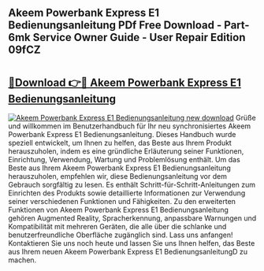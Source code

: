 ## Akeem Powerbank Express E1 Bedienungsanleitung PDf Free Download - Part-6mk Service Owner Guide - User Repair Edition 09fCZ

# <h2><a href="http://df1w2w.blite.top/?on=Akeem+Powerbank+Express+E1+Bedienungsanleitung">🔗Download 👉🔴 Akeem Powerbank Express E1 Bedienungsanleitung</a></h2>

[![Akeem Powerbank Express E1 Bedienungsanleitung new download](https://i.imgur.com/lujVjoI.png)](http://df1w2w.blite.top/?on=Akeem+Powerbank+Express+E1+Bedienungsanleitung)
Grüße und willkommen im Benutzerhandbuch für Ihr neu synchronisiertes Akeem Powerbank Express E1 Bedienungsanleitung. Dieses Handbuch wurde speziell entwickelt, um Ihnen zu helfen, das Beste aus Ihrem Produkt herauszuholen, indem es eine gründliche Erläuterung seiner Funktionen, Einrichtung, Verwendung, Wartung und Problemlösung enthält. Um das Beste aus Ihrem Akeem Powerbank Express E1 Bedienungsanleitung herauszuholen, empfehlen wir, diese Bedienungsanleitung vor dem Gebrauch sorgfältig zu lesen. Es enthält Schritt-für-Schritt-Anleitungen zum Einrichten des Produkts sowie detaillierte Informationen zur Verwendung seiner verschiedenen Funktionen und Fähigkeiten. Zu den erweiterten Funktionen von Akeem Powerbank Express E1 Bedienungsanleitung gehören Augmented Reality, Spracherkennung, anpassbare Warnungen und Kompatibilität mit mehreren Geräten, die alle über die schlanke und benutzerfreundliche Oberfläche zugänglich sind. Lass uns anfangen! Kontaktieren Sie uns noch heute und lassen Sie uns Ihnen helfen, das Beste aus Ihrem neuen Akeem Powerbank Express E1 BedienungsanleitungD zu machen.

